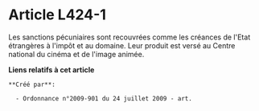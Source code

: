 # Article L424-1

Les sanctions pécuniaires sont recouvrées comme les créances de l'Etat étrangères à l'impôt et au domaine. Leur produit est
versé au Centre national du cinéma et de l'image animée.

**Liens relatifs à cet article**

	**Créé par**:

	  - Ordonnance n°2009-901 du 24 juillet 2009 - art.
